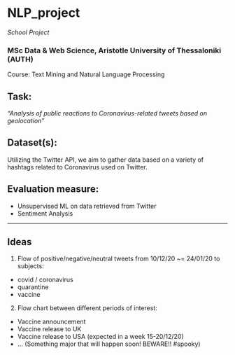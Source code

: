# NLP_project
*School Project*

### MSc Data & Web Science, Aristotle University of Thessaloniki (AUTH)

Course: Text Mining and Natural Language Processing

## Task:
*“Analysis of public reactions to Coronavirus-related tweets based on geolocation”*

## Dataset(s):
Utilizing the Twitter API, we aim to gather data based on a variety of hashtags related to Coronavirus used on Twitter.

## Evaluation measure:
- Unsupervised ML on data retrieved from Twitter
- Sentiment Analysis

----------------------------------------------------

## Ideas
1. Flow of positive/negative/neutral tweets from 10/12/20 ~= 24/01/20 to subjects:
- covid / coronavirus
- quarantine
- vaccine
2. Flow chart between different periods of interest:
- Vaccine announcement
- Vaccine release to UK
- Vaccine release to USA (expected in a week 15-20/12/20)
- ... (Something major that will happen soon! BEWARE!! #spooky)
